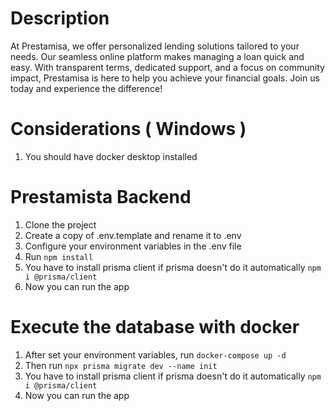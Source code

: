 
# Description

At Prestamisa, we offer personalized lending solutions tailored to your needs. Our seamless online platform makes managing a loan quick and easy. With transparent terms, dedicated support, and a focus on community impact, Prestamisa is here to help you achieve your financial goals. Join us today and experience the difference!


# Considerations ( Windows ) 

1. You should have docker desktop installed


# Prestamista Backend 

1. Clone the project
2. Create a copy of .env.template and rename it to .env
3. Configure your environment variables in the .env file
4. Run ```npm install```
5. You have to install prisma client if prisma doesn't do it automatically ```npm i @prisma/client```
6. Now you can run the app

# Execute the database with docker

1. After set your environment variables, run ```docker-compose up -d```
2. Then run ``` npx prisma migrate dev --name init ```
3. You have to install prisma client if prisma doesn't do it automatically ```npm i @prisma/client```
4. Now you can run the app